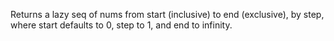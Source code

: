 Returns a lazy seq of nums from start (inclusive) to end
  (exclusive), by step, where start defaults to 0, step to 1, and end
  to infinity.